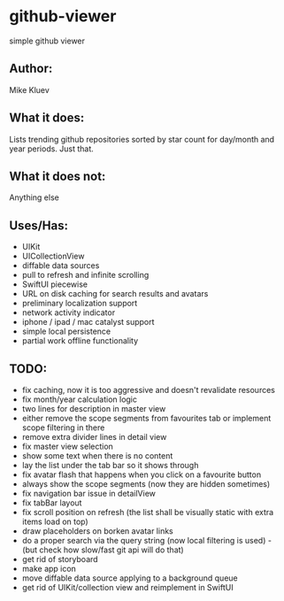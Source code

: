 # github-viewer
simple github viewer

## Author:
Mike Kluev

## What it does:
Lists trending github repositories sorted by star count for day/month and year periods. Just that.

## What it does not:
Anything else

## Uses/Has:
* UIKit
* UICollectionView
* diffable data sources
* pull to refresh and infinite scrolling
* SwiftUI piecewise
* URL on disk caching for search results and avatars
* preliminary localization support
* network activity indicator
* iphone / ipad / mac catalyst support
* simple local persistence
* partial work offline functionality

## TODO:
* fix caching, now it is too aggressive and doesn't revalidate resources
* fix month/year calculation logic
* two lines for description in master view
* either remove the scope segments from favourites tab or implement scope filtering in there
* remove extra divider lines in detail view
* fix master view selection
* show some text when there is no content
* lay the list under the tab bar so it shows through
* fix avatar flash that happens when you click on a favourite button
* always show the scope segments (now they are hidden sometimes)
* fix navigation bar issue in detailView
* fix tabBar layout
* fix scroll position on refresh (the list shall be visually static with extra items load on top)
* draw placeholders on borken avatar links
* do a proper search via the query string (now local filtering is used) - (but check how slow/fast git api will do that)
* get rid of storyboard
* make app icon
* move diffable data source applying to a background queue
* get rid of UIKit/collection view and reimplement in SwiftUI
